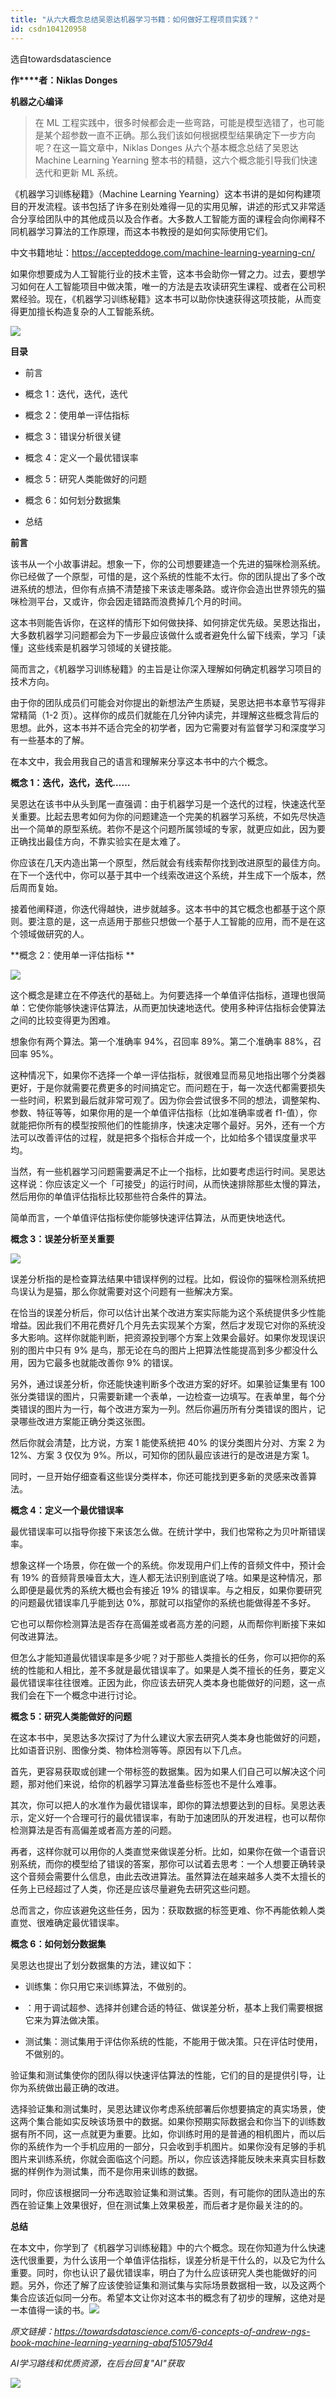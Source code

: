 ```yaml
---
title: "从六大概念总结吴恩达机器学习书籍：如何做好工程项目实践？"
id: csdn104120958
---
```


选自towardsdatascience

**作****者：Niklas Donges**

**机器之心编译**

> 在 ML 工程实践中，很多时候都会走一些弯路，可能是模型选错了，也可能是某个超参数一直不正确。那么我们该如何根据模型结果确定下一步方向呢？在这一篇文章中，Niklas Donges 从六个基本概念总结了吴恩达 Machine Learning Yearning 整本书的精髓，这六个概念能引导我们快速迭代和更新 ML 系统。

《机器学习训练秘籍》（Machine Learning Yearning）这本书讲的是如何构建项目的开发流程。该书包括了许多在别处难得一见的实用见解，讲述的形式又非常适合分享给团队中的其他成员以及合作者。大多数人工智能方面的课程会向你阐释不同机器学习算法的工作原理，而这本书教授的是如何实际使用它们。

中文书籍地址：https://accepteddoge.com/machine-learning-yearning-cn/

如果你想要成为人工智能行业的技术主管，这本书会助你一臂之力。过去，要想学习如何在人工智能项目中做决策，唯一的方法是去攻读研究生课程、或者在公司积累经验。现在，《机器学习训练秘籍》这本书可以助你快速获得这项技能，从而变得更加擅长构造复杂的人工智能系统。

![](../img/d2f955c443beedfa1de349346f6918de.png)

**目录**

*   前言

*   概念 1：迭代，迭代，迭代

*   概念 2：使用单一评估指标

*   概念 3：错误分析很关键

*   概念 4：定义一个最优错误率

*   概念 5：研究人类能做好的问题

*   概念 6：如何划分数据集

*   总结

**前言**

该书从一个小故事讲起。想象一下，你的公司想要建造一个先进的猫咪检测系统。你已经做了一个原型，可惜的是，这个系统的性能不太行。你的团队提出了多个改进系统的想法，但你有点搞不清楚接下来该走哪条路。或许你会造出世界领先的猫咪检测平台，又或许，你会因走错路而浪费掉几个月的时间。

这本书则能告诉你，在这样的情形下如何做抉择、如何排定优先级。吴恩达指出，大多数机器学习问题都会为下一步最应该做什么或者避免什么留下线索，学习「读懂」这些线索是机器学习领域的关键技能。

简而言之，《机器学习训练秘籍》的主旨是让你深入理解如何确定机器学习项目的技术方向。

由于你的团队成员们可能会对你提出的新想法产生质疑，吴恩达把书本章节写得非常精简（1-2 页）。这样你的成员们就能在几分钟内读完，并理解这些概念背后的思想。此外，这本书并不适合完全的初学者，因为它需要对有监督学习和深度学习有一些基本的了解。

在本文中，我会用我自己的语言和理解来分享这本书中的六个概念。

**概念 1：迭代，迭代，迭代……**

吴恩达在该书中从头到尾一直强调：由于机器学习是一个迭代的过程，快速迭代至关重要。比起去思考如何为你的问题建造一个完美的机器学习系统，不如先尽快造出一个简单的原型系统。若你不是这个问题所属领域的专家，就更应如此，因为要正确找出最佳方向，不靠实验实在是太难了。

你应该在几天内造出第一个原型，然后就会有线索帮你找到改进原型的最佳方向。在下一个迭代中，你可以基于其中一个线索改进这个系统，并生成下一个版本，然后周而复始。

接着他阐释道，你迭代得越快，进步就越多。这本书中的其它概念也都基于这个原则。要注意的是，这一点适用于那些只想做一个基于人工智能的应用，而不是在这个领域做研究的人。

**概念 2：使用单一评估指标 **

![](../img/f49337e6ffe0f0422fd944df7db71dad.png)

这个概念是建立在不停迭代的基础上。为何要选择一个单值评估指标，道理也很简单：它使你能够快速评估算法，从而更加快速地迭代。使用多种评估指标会使算法之间的比较变得更为困难。

想象你有两个算法。第一个准确率 94%，召回率 89%。第二个准确率 88%，召回率 95%。

这种情况下，如果你不选择一个单一评估指标，就很难显而易见地指出哪个分类器更好，于是你就需要花费更多的时间搞定它。而问题在于，每一次迭代都需要损失一些时间，积累到最后就非常可观了。因为你会尝试很多不同的想法，调整架构、参数、特征等等，如果你用的是一个单值评估指标（比如准确率或者 f1-值），你就能把你所有的模型按照他们的性能排序，快速决定哪个最好。另外，还有一个方法可以改善评估的过程，就是把多个指标合并成一个，比如给多个错误度量求平均。

当然，有一些机器学习问题需要满足不止一个指标，比如要考虑运行时间。吴恩达这样说：你应该定义一个「可接受」的运行时间，从而快速排除那些太慢的算法，然后用你的单值评估指标比较那些符合条件的算法。

简单而言，一个单值评估指标使你能够快速评估算法，从而更快地迭代。

**概念 3：误差分析至关重要**

![](../img/19d9d100fc0d21f592a86624d8bda6e1.png)

误差分析指的是检查算法结果中错误样例的过程。比如，假设你的猫咪检测系统把鸟误认为是猫，那么你就需要对这个问题有一些解决方案。

在恰当的误差分析后，你可以估计出某个改进方案实际能为这个系统提供多少性能增益。因此我们不用花费好几个月先去实现某个方案，然后才发现它对你的系统没多大影响。这样你就能判断，把资源投到哪个方案上效果会最好。如果你发现误识别的图片中只有 9% 是鸟，那无论在鸟的图片上把算法性能提高到多少都没什么用，因为它最多也就能改善你 9% 的错误。

另外，通过误差分析，你还能快速判断多个改进方案的好坏。如果验证集里有 100 张分类错误的图片，只需要新建一个表单，一边检查一边填写。在表单里，每个分类错误的图片为一行，每个改进方案为一列。然后你遍历所有分类错误的图片，记录哪些改进方案能正确分类这张图。

然后你就会清楚，比方说，方案 1 能使系统把 40% 的误分类图片分对、方案 2 为 12%、方案 3 仅仅为 9%。所以，可知你的团队最应该进行的是改进是方案 1。

同时，一旦开始仔细查看这些误分类样本，你还可能找到更多新的灵感来改善算法。

**概念 4：定义一个最优错误率**

最优错误率可以指导你接下来该怎么做。在统计学中，我们也常称之为贝叶斯错误率。

想象这样一个场景，你在做一个的系统。你发现用户们上传的音频文件中，预计会有 19% 的音频背景噪音太大，连人都无法识别到底说了啥。如果是这种情况，那么即便是最优秀的系统大概也会有接近 19% 的错误率。与之相反，如果你要研究的问题最优错误率几乎能到达 0%，那就可以指望你的系统也能做得差不多好。

它也可以帮你检测算法是否存在高偏差或者高方差的问题，从而帮你判断接下来如何改进算法。

但怎么才能知道最优错误率是多少呢？对于那些人类擅长的任务，你可以把你的系统的性能和人相比，差不多就是最优错误率了。如果是人类不擅长的任务，要定义最优错误率往往很难。正因为此，你应该去研究人类本身也能做好的问题，这一点我们会在下一个概念中进行讨论。

**概念 5：研究人类能做好的问题**

在这本书中，吴恩达多次探讨了为什么建议大家去研究人类本身也能做好的问题，比如语音识别、图像分类、物体检测等等。原因有以下几点。

首先，更容易获取或创建一个带标签的数据集。因为如果人们自己可以解决这个问题，那对他们来说，给你的机器学习算法准备些标签也不是什么难事。

其次，你可以把人的水准作为最优错误率，即你的算法想要达到的目标。吴恩达表示，定义好一个合理可行的最优错误率，有助于加速团队的开发进程，也可以帮你检测算法是否有高偏差或者高方差的问题。

再者，这样你就可以用你的人类直觉来做误差分析。比如，如果你在做一个语音识别系统，而你的模型给了错误的答案，那你可以试着去思考：一个人想要正确转录这个音频会需要什么信息，由此去改进算法。虽然算法在越来越多人类不太擅长的任务上已经超过了人类，你还是应该尽量避免去研究这些问题。

总而言之，你应该避免这些任务，因为：获取数据的标签更难、你不再能依赖人类直觉、很难确定最优错误率。

**概念 6：如何划分数据集**

吴恩达也提出了划分数据集的方法，建议如下：

*   训练集：你只用它来训练算法，不做别的。

*   ：用于调试超参、选择并创建合适的特征、做误差分析，基本上我们需要根据它来为算法做决策。

*   测试集：测试集用于评估你系统的性能，不能用于做决策。只在评估时使用，不做别的。

验证集和测试集使你的团队得以快速评估算法的性能，它们的目的是提供引导，让你为系统做出最正确的改进。

选择验证集和测试集时，吴恩达建议你考虑系统部署后你想要搞定的真实场景，使这两个集合能如实反映该场景中的数据。如果你预期实际数据会和你当下的训练数据有所不同，这一点就更为重要。比如，你训练时用的是普通的相机图片，而以后你的系统作为一个手机应用的一部分，只会收到手机图片。如果你没有足够的手机图片来训练系统，你就会面临这个问题。所以，你应该选择能反映未来真实目标数据的样例作为测试集，而不是你用来训练的数据。

同时，你应该根据同一分布选取验证集和测试集。否则，有可能你的团队造出的东西在验证集上效果很好，但在测试集上效果极差，而后者才是你最关注的的。

**总结**

在本文中，你学到了《机器学习训练秘籍》中的六个概念。现在你知道为什么快速迭代很重要，为什么该用一个单值评估指标，误差分析是干什么的，以及它为什么重要。同时，你也认识了最优错误率，明白了为什么应该研究人类也能做好的问题。另外，你还了解了应该使验证集和测试集与实际场景数据相一致，以及这两个集合应该近似同一分布。希望本文让你对这本书的概念有了初步的理解，这绝对是一本值得一读的书。***![](../img/2ec76adbdab03bae336247da6d693221.png)***

*原文链接：https://towardsdatascience.com/6-concepts-of-andrew-ngs-book-machine-learning-yearning-abaf510579d4*

*AI学习路线和优质资源，在后台回复"AI"获取*

![](../img/ac1260bd6d55ebcd4401293b8b1ef5ff.png)